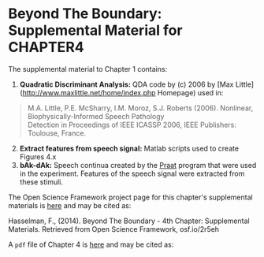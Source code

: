 Beyond The Boundary: Supplemental Material for CHAPTER4
==================================

The supplemental material to Chapter 1 contains:

1. **Quadratic Discriminant Analysis:** QDA code by (c) 2006 by [Max Little](http://www.maxlittle.net/home/index.php Homepage) used in:   
> M.A. Little, P.E. McSharry, I.M. Moroz, S.J. Roberts (2006). Nonlinear, Biophysically-Informed Speech Pathology    
> Detection in Proceedings of IEEE ICASSP 2006, IEEE Publishers: Toulouse, France.   
2. **Extract features from speech signal:** Matlab scripts used to create Figures 4.x 
3. **bAk-dAk:** Speech continua created by the [Praat](http://www.fon.hum.uva.nl/praat/) program that were used in the experiment. Features of the speech signal were extracted from these stimuli.

The Open Science Framework project page for this chapter's supplemental materials is [here](http://osf.io/2r5eh) and may be cited as:

Hasselman, F., (2014). Beyond The Boundary - 4th Chapter: Supplemental Materials. Retrieved from Open Science Framework, osf.io/2r5eh

A `pdf` file of Chapter 4 is [here](http://figshare.com/authors/Fred%20Hasselman/520930) and may be cited as:


